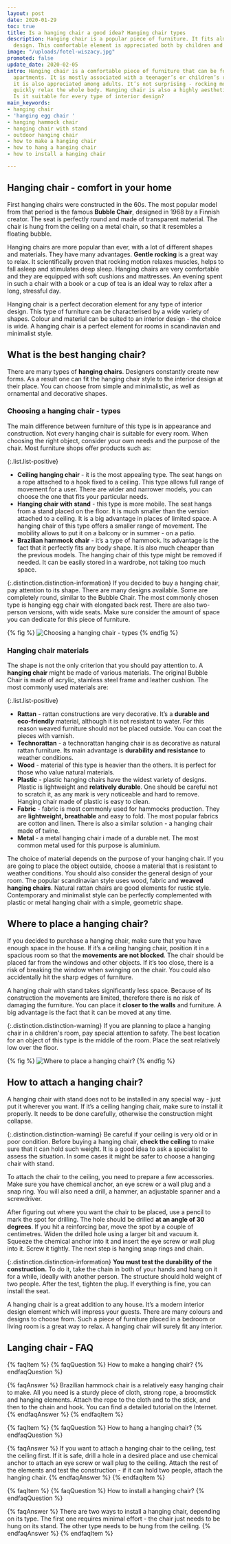 ```yaml
---
layout: post
date: 2020-01-29
toc: true
title: Is a hanging chair a good idea? Hanging chair types
description: Hanging chair is a popular piece of furniture. It fits almost any interior
  design. This comfortable element is appreciated both by children and adults.
image: "/uploads/fotel-wiszacy.jpg"
promoted: false
update_date: 2020-02-05
intro: Hanging chair is a comfortable piece of furniture that can be found in many
  apartments. It is mostly associated with a teenager’s or children’s room, however
  it is also appreciated among adults. It’s not surprising - rocking movement can
  quickly relax the whole body. Hanging chair is also a highly aesthetic element.
  Is it suitable for every type of interior design?
main_keywords:
- hanging chair
- 'hanging egg chair '
- hanging hammock chair
- hanging chair with stand
- outdoor hanging chair
- how to make a hanging chair
- how to hang a hanging chair
- how to install a hanging chair

---
```

## Hanging chair - comfort in your home

First hanging chairs were constructed in the 60s. The most popular model from that period is the famous **Bubble Chair**, designed in 1968 by a Finnish creator. The seat is perfectly round and made of transparent material. The chair is hung from the ceiling on a metal chain, so that it resembles a floating bubble.

Hanging chairs are more popular than ever, with a lot of different shapes and materials. They have many advantages. **Gentle rocking** is a great way to relax. It scientifically proven that rocking motion relaxes muscles, helps to fall asleep and stimulates deep sleep. Hanging chairs are very comfortable and they are equipped with soft cushions and mattresses. An evening spent in such a chair with a book or a cup of tea is an ideal way to relax after a long, stressful day.

Hanging chair is a perfect decoration element for any type of interior design. This type of furniture can be characterised by a wide variety of shapes. Colour and material can be suited to an interior design - the choice is wide. A hanging chair is a perfect element for rooms in scandinavian and minimalist style.

## What is the best hanging chair?

There are many types of **hanging chairs**. Designers constantly create new forms. As a result one can fit the hanging chair style to the interior design at their place. You can choose from simple and minimalistic, as well as ornamental and decorative shapes.

### Choosing a hanging chair - types

The main difference between furniture of this type is in appearance and construction. Not every hanging chair is suitable for every room. When choosing the right object, consider your own needs and the purpose of the chair. Most furniture shops offer products such as:

{:.list.list-positive}

* **Ceiling hanging chair** - it is the most appealing type. The seat hangs on a rope attached to a hook fixed to a ceiling. This type allows full range of movement for a user. There are wider and narrower models, you can choose the one that fits your particular needs.
* **Hanging chair with stand** - this type is more mobile. The seat hangs from a stand placed on the floor. It is much smaller than the version attached to a ceiling. It is a big advantage in places of limited space. A hanging chair of this type offers a smaller range of movement. The mobility allows to put it on a balcony or in summer - on a patio.
* **Brazilian hammock chair** - it’s a type of hammock. Its advantage is the fact that it perfectly fits any body shape. It is also much cheaper than the previous models. The hanging chair of this type might be removed if needed. It can be easily stored in a wardrobe, not taking too much space.

{:.distinction.distinction-information}
If you decided to buy a hanging chair, pay attention to its shape. There are many designs available. Some are completely round, similar to the Bubble Chair. The most commonly chosen type is hanging egg chair with elongated back rest. There are also two-person versions, with wide seats. Make sure consider the amount of space you can dedicate for this piece of furniture.

{% fig %}
![Choosing a hanging chair - types](/uploads/fotel-wiszacy-do-pokoju.jpg "Choosing a hanging chair - types")
{% endfig %}

### Hanging chair materials

The shape is not the only criterion that you should pay attention to. A **hanging chair** might be made of various materials. The original Bubble Chair is made of acrylic, stainless steel frame and leather cushion. The most commonly used materials are:

{:.list.list-positive}

* **Rattan** - rattan constructions are very decorative. It’s a **durable and eco-friendly** material, although it is not resistant to water. For this reason weaved furniture should not be placed outside. You can coat the pieces with varnish.
* **Technorattan** - a technorattan hanging chair is as decorative as natural rattan furniture. Its main advantage is **durability and resistance** to weather conditions.
* **Wood** - material of this type is heavier than the others. It is perfect for those who value natural materials.
* **Plastic** - plastic hanging chairs have the widest variety of designs. Plastic is lightweight and **relatively durable**. One should be careful not to scratch it, as any mark is very noticeable and hard to remove. Hanging chair made of plastic is easy to clean.
* **Fabric** - fabric is most commonly used for hammocks production. They are **lightweight, breathable** and easy to fold. The most popular fabrics are cotton and linen. There is also a similar solution - a hanging chair made of twine.
* **Metal** - a metal hanging chair i made of a durable net. The most common metal used for this purpose is aluminium.

The choice of material depends on the purpose of your hanging chair. If you are going to place the object outside, choose a material that is resistant to weather conditions. You should also consider the general design of your room. The popular scandinavian style uses wood, fabric and **weaved hanging chairs**. Natural rattan chairs are good elements for rustic style. Contemporary and minimalist style can be perfectly complemented with plastic or metal hanging chair with a simple, geometric shape.

## Where to place a hanging chair?

If you decided to purchase a hanging chair, make sure that you have enough space in the house. If it’s a ceiling hanging chair, position it in a spacious room so that the **movements are not blocked**. The chair should be placed far from the windows and other objects. If it’s too close, there is a risk of breaking the window when swinging on the chair. You could also accidentally hit the sharp edges of furniture.

A hanging chair with stand takes significantly less space. Because of its construction the movements are limited, therefore there is no risk of damaging the furniture. You can place it **closer to the walls** and furniture. A big advantage is the fact that it can be moved at any time.

{:.distinction.distinction-warning}
If you are planning to place a hanging chair in a children's room, pay special attention to safety. The best location for an object of this type is the middle of the room. Place the seat relatively low over the floor.

{% fig %}
![Where to place a hanging chair?](/uploads/gdzie-umiescic-fotel-wiszacy.jpg "Where to place a hanging chair?")
{% endfig %}

## How to attach a hanging chair?

A hanging chair with stand does not to be installed in any special way - just put it wherever you want. If it’s a ceiling hanging chair, make sure to install it properly. It needs to be done carefully, otherwise the construction might collapse.

{:.distinction.distinction-warning}
Be careful if your ceiling is very old or in poor condition. Before buying a hanging chair, **check the ceiling** to make sure that it can hold such weight. It is a good idea to ask a specialist to assess the situation. In some cases it might be safer to choose a hanging chair with stand.

To attach the chair to the ceiling, you need to prepare a few accessories. Make sure you have chemical anchor, an eye screw or a wall plug and a snap ring. You will also need a drill, a hammer, an adjustable spanner and a screwdriver.

After figuring out where you want the chair to be placed, use a pencil to mark the spot for drilling. The hole should be drilled **at an angle of 30 degrees**. If you hit a reinforcing bar, move the spot by a couple of centimetres. Widen the drilled hole using a larger bit and vacuum it. Squeeze the chemical anchor into it and insert the eye screw or wall plug into it. Screw it tightly. The next step is hanging snap rings and chain.

{:.distinction.distinction-information}
**You must test the durability of the construction.** To do it, take the chain in both of your hands and hang on it for a while, ideally with another person. The structure should hold weight of two people. After the test, tighten the plug. If everything is fine, you can install the seat.

A hanging chair is a great addition to any house. It’s a modern interior design element which will impress your guests. There are many colours and designs to choose from. Such a piece of furniture placed in a bedroom or living room is a great way to relax. A hanging chair will surely fit any interior.

## Langing chair - FAQ

{% faqItem %}
{% faqQuestion %}
How to make a hanging chair?
{% endfaqQuestion %}

{% faqAnswer %}
Brazilian hammock chair is a relatively easy hanging chair to make. All you need is a sturdy piece of cloth, strong rope, a broomstick and hanging elements. Attach the rope to the cloth and to the stick, and then to the chain and hook. You can find a detailed tutorial on the Internet.
{% endfaqAnswer %}
{% endfaqItem %}

{% faqItem %}
{% faqQuestion %}
How to hang a hanging chair?
{% endfaqQuestion %}

{% faqAnswer %}
If you want to attach a hanging chair to the ceiling, test the ceiling first. If it is safe, drill a hole in a desired place and use chemical anchor to attach an eye screw or wall plug to the ceiling. Attach the rest of the elements and test the construction - if it can hold two people, attach the hanging chair.
{% endfaqAnswer %}
{% endfaqItem %}

{% faqItem %}
{% faqQuestion %}
How to install a hanging chair?
{% endfaqQuestion %}

{% faqAnswer %}
There are two ways to install a hanging chair, depending on its type. The first one requires minimal effort - the chair just needs to be hung on its stand. The other type needs to be hung from the ceiling.
{% endfaqAnswer %}
{% endfaqItem %}